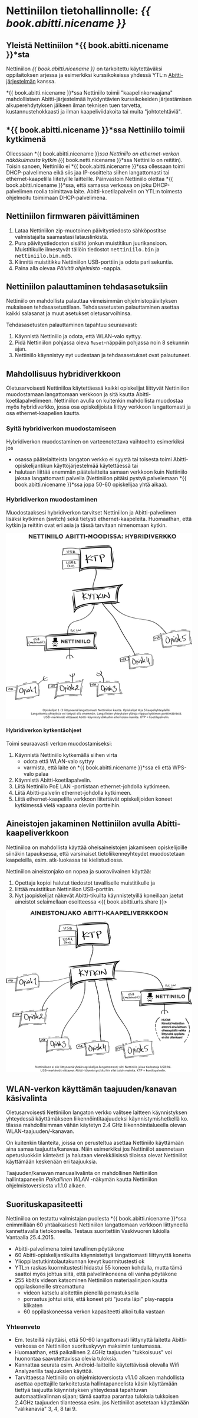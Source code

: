 # Nettiniilon tietohallinnolle: *{{ book.abitti.nicename }}*

## Yleistä Nettiniilon *{{ book.abitti.nicename }}*sta

Nettiniilon *{{ book.abitti.nicename }}* on tarkoitettu käytettäväksi oppilaitoksen arjessa ja esimerkiksi kurssikokeissa yhdessä YTL:n [Abitti-järjestelmän](http://www.abitti.fi/) kanssa.

*{{ book.abitti.nicename }}*ssa Nettiniilo toimii "kaapelinkorvaajana" mahdollistaen Abitti-järjestelmää hyödyntävien kurssikokeiden järjestämisen alkuperehdytyksen jälkeen ilman teknisen tuen tarvetta, kustannustehokkaasti ja ilman kaapeliviidakoita tai muita "johtotehtäviä".


## *{{ book.abitti.nicename }}*ssa Nettiniilo toimii kytkimenä

Olleessaan *{{ book.abitti.nicename }}*ssa Nettiniilo on ethernet-verkon näkökulmasta kytkin (*{{ book.netti.nicename }}*ssa Nettiniilo on reititin). Toisin sanoen, Nettiniilo ei *{{ book.abitti.nicename }}*ssa ollessaan toimi DHCP-palvelimena eikä siis jaa IP-osoitteita siihen langattomasti tai ethernet-kaapelilla liitetyille laitteille. Päinvastoin Nettiniilo olettaa *{{ book.abitti.nicename }}*ssa, että samassa verkossa on joku DHCP-palvelimen roolia toimittava laite. Abitti-koetilapalvelin on YTL:n toimesta ohjelmoitu toimimaan DHCP-palvelimena.



## Nettiniilon firmwaren päivittäminen

1. Lataa Nettiniilon zip-muotoinen päivitystiedosto sähköpostitse valmistajalta saamastasi latauslinkistä.
2. Pura päivitystiedoston sisältö jonkun muistitikun juurikansioon. Muistitikulle ilmestyvät tällöin tiedostot <kbd>nettiniilo.bin</kbd> ja <kbd>nettiniilo.bin.md5</kbd>.
3. Kiinnitä muistitikku Nettiniilon USB-porttiin ja odota pari sekuntia.
4. Paina alla olevaa *Päivitä ohjelmisto* -nappia.

## Nettiniilon palauttaminen tehdasasetuksiin

Nettiniilo on mahdollista palauttaa viimeisimmän ohjelmistopäivityksen mukaiseen tehdasasetustilaan. Tehdasasetusten palauttaminen asettaa kaikki salasanat ja muut asetukset oletusarvoihinsa.

Tehdasasetusten palauttaminen tapahtuu seuraavasti:

1. Käynnistä Nettiniilo ja odota, että WLAN-valo syttyy.
2. Pidä Nettiniilon pohjassa oleva `Reset`-näppäin pohjassa noin 8 sekunnin ajan.
3. Nettiniilo käynnistyy nyt uudestaan ja tehdasasetukset ovat palautuneet.

## Mahdollisuus hybridiverkkoon

Oletusarvoisesti Nettiniiloa käytettäessä kaikki opiskelijat liittyvät Nettiniilon muodostamaan langattomaan verkkoon ja sitä kautta Abitti-koetilapalvelimeen. Nettiniilon avulla on kuitenkin mahdollista muodostaa myös hybridiverkko, jossa osa opiskelijoista liittyy verkkoon langattomasti ja osa ethernet-kaapelien kautta.


### Syitä hybridiverkon muodostamiseen

Hybridiverkon muodostaminen on varteenotettava vaihtoehto esimerkiksi jos

- osassa päätelaitteista langaton verkko ei syystä tai toisesta toimi Abitti-opiskelijantikun käyttöjärjestelmää käytettäessä tai
- halutaan liittää enemmän päätelaitteita samaan verkkoon kuin Nettiniilo jaksaa langattomasti palvella (Nettiniilon pitäisi pystyä palvelemaan *{{ book.abitti.nicename }}*ssa jopa 50-60 opiskelijaa yhtä aikaa).

### Hybridiverkon muodostaminen

Muodostaaksesi hybridiverkon tarvitset Nettiniilon ja Abitti-palvelimen lisäksi kytkimen (switch) sekä tietysti ethernet-kaapeleita. Huomaathan, että kytkin ja reititin ovat eri asia ja tässä tarvitaan nimenomaan kytkin.

![Abitti-verkko, jossa sekä langattomasti että kaapeleilla liittyneitä opiskelijoita](/files/images/abitti_hybridiverkko.png)

#### Hybridiverkon kytkentäohjeet

Toimi seuraavasti verkon muodostamiseksi:

1. Käynnistä Nettiniilo kytkemällä siihen virta
	- odota että WLAN-valo syttyy
	- varmista, että laite on *{{ book.abitti.nicename }}*ssa eli että WPS-valo palaa
2. Käynnistä Abitti-koetilapalvelin.
3. Liitä Nettiniilo PoE LAN -portistaan ethernet-johdolla kytkimeen.
4. Liitä Abitti-palvelin ethernet-johdolla kytkimeen.
5. Liitä ethernet-kaapelilla verkkoon liitettävät opiskelijoiden koneet kytkimessä vielä vapaana oleviin portteihin.



## Aineistojen jakaminen Nettiniilon avulla Abitti-kaapeliverkkoon

Nettiniiloa on mahdollista käyttää oheisaineistojen jakamiseen opiskelijoille siinäkin tapauksessa, että varsinaiset tietoliikenneyhteydet muodostetaan kaapeleilla, esim. atk-luokassa tai kielistudiossa.

Nettiniilon aineistonjako on nopea ja suoraviivainen käyttää:

1. Opettaja kopioi halutut tiedostot tavalliselle muistitikulle ja
2. liittää muistitikun Nettiniilon USB-porttiin.
3. Nyt jaopiskelijat näkevät Abitti-tikuilta käynnistetyillä koneillaan jaetut aineistot selaimellaan osoitteessa <{{ book.abitti.urls.share }}>

![Aineistonjako kaapeliverkossa Nettiniilon avulla](/files/images/abitti_aineistonjako-kaapeliverkkoon.png)

## WLAN-verkon käyttämän taajuuden/kanavan käsivalinta

Oletusarvoisesti Nettiniilon langaton verkko valitsee laitteen käynnistyksen yhteydessä käyttämäkseen liikennöintitaajuudeksi käynnistymishetkellä ko. tilassa mahdollisimman vähän käytetyn 2.4 GHz liikennöintialueella olevan WLAN-taajuuden/-kanavan.

On kuitenkin tilanteita, joissa on perusteltua asettaa Nettiniilo käyttämään aina samaa taajuutta/kanavaa. Näin esimerkiksi jos Nettiniilot asennetaan opetusluokkiin kiinteästi ja halutaan vierekkäisissä tiloissa olevat Nettiniilot käyttämään keskenään eri taajuuksia.

Taajuuden/kanavan manuaalivalinta on mahdollinen Nettiniilon hallintapaneelin *Paikallinen WLAN* -näkymän kautta Nettiniilon ohjelmistoversiosta v1.1.0 alkaen.



## Suorituskapasiteetti

Nettiniiloa on testattu valmistajan puolesta *{{ book.abitti.nicename }}*ssa enimmillään 60 yhtäaikaisesti Nettiniilon langattomaan verkkoon liittyneellä kannettavalla tietokoneella. Testaus suoritettiin Vaskivuoren lukiolla Vantaalla 25.4.2015.

- Abitti-palvelimena toimi tavallinen pöytäkone
- 60 Abitti-opiskelijantikuilta käynnistettyä langattomasti liittynyttä konetta
- Ylioppilastutkintolautakunnan kevyt kuormitustesti ok
- YTL:n raskas kuormitustesti hidastui 55 koneen kohdalla, mutta tämä saattoi myös johtua siitä, että palvelinkoneena oli vanha pöytäkone
- 255 kbit/s videon katsominen Nettiniilon materiaalinjaon kautta oppilaskoneille streamattuna
	- videon katselu aloitettiin pienellä porrastuksella
	- porrastus johtui siitä, että koneet piti "juosta läpi" play-nappia klikaten
	- 60 oppilaskoneessa verkon kapasiteetti alkoi tulla vastaan

### Yhteenveto

- Em. testeillä näyttäisi, että 50-60 langattomasti liittynyttä laitetta Abitti-verkossa on Nettiniilon suorituskyvyn maksimin tuntumassa.
- Huomaathan, että paikallinen 2.4GHz taajuuden "tukkoisuus" voi huonontaa saavutettavissa olevia tuloksia.
- Kannattaa seurata esim. Android-laitteille käytettävissä olevalla Wifi Analyzerilla taajuuksien käyttöä.
- Tarvittaessa Nettiniilo on ohjelmistoversiosta v1.1.0 alkaen mahdollista asettaa opettajille tarkoitetusta hallintapaneelista käsin käyttämään tiettyä taajuutta käynnistyksen yhteydessä tapahtuvan automaattivalinnan sijaan; tämä saattaa parantaa tuloksia tukkoisen 2.4GHz taajuuden tilanteessa esim. jos Nettiniilot asetetaan käyttämään "välikanavia" 3, 4, 8 tai 9.